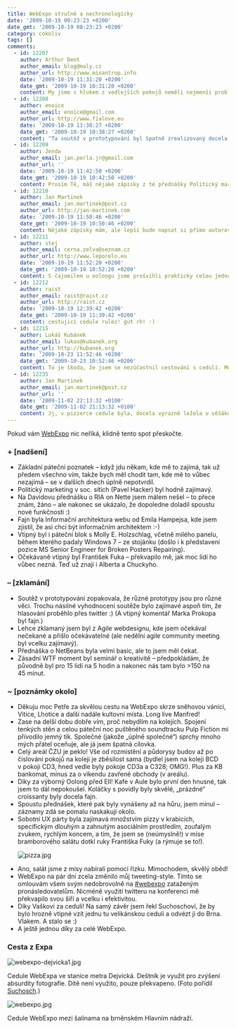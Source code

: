 ```yaml
---
title: WebExpo stručně a nechronologicky
date: '2009-10-19 09:23:23 +0200'
date_gmt: '2009-10-19 08:23:23 +0200'
category: cokoliv
tags: []
comments:
  - id: 12207
    author: Arthur Dent
    author_email: blog@maly.cz
    author_url: http://www.misantrop.info
    date: '2009-10-19 11:31:20 +0200'
    date_gmt: '2009-10-19 10:31:20 +0200'
    content: My jsme s hlukem z vedlejších pokojů neměli nejmenší problém - stačilo pozvat další čtyři lidi a nadhodit veselé téma! :)
  - id: 12208
    author: enoice
    author_email: enoice@gmail.com
    author_url: http://www.fialove.eu
    date: '2009-10-19 11:38:27 +0200'
    date_gmt: '2009-10-19 10:38:27 +0200'
    content: "Ta soutěž v prototypování byl špatně zrealizovaný docela dobrý nápad. Problémů bylo několik s Emilem jsme se viděli poprvé až pět minut před začátkem, skicu wireframu jsme také viděli poprvé až na místě. Náročnost byla velmi špatně odhadnutá, za 20 minut se dá stihnout jen něco velmi jednoduchého. Pak jsme mělim mít každý svých 20 minut na prezentaci svého softwaru, k čemuž taky moc nedošlo.\r\n\r\nOmlouvám se tedy všem za toto zklamání, pokud bude něco podobného příští rok, určitě se to povede líp."
  - id: 12209
    author: Jenda
    author_email: jan.perla.jr@gmail.com
    author_url: ''
    date: '2009-10-19 11:42:50 +0200'
    date_gmt: '2009-10-19 10:42:50 +0200'
    content: Prosím Tě, máš nějaké zápisky z té přednášky Politický marketing v soc. sítích (Pavel Hacker). Hodilo by se mi to pro bakalářku.
  - id: 12210
    author: Jan Martinek
    author_email: jan.martinek@post.cz
    author_url: http://jan-martinek.com
    date: '2009-10-19 11:50:46 +0200'
    date_gmt: '2009-10-19 10:50:46 +0200'
    content: Nějaké zápisky mám, ale lepší bude napsat si přímo autorovi přednášky, jestli někde nebude zveřejňovat slajdy. Možná se ještě někde objeví přímo i záznam, to bych případně dal vědět (nemám zatím nainstalovaný Silverlight, tak jsem moc nekoumal, jak to s těmi záznamy vypadá).
  - id: 12211
    author: stej
    author_email: cerna.zelva@seznam.cz
    author_url: http://www.leporelo.eu
    date: '2009-10-19 11:52:20 +0200'
    date_gmt: '2009-10-19 10:52:20 +0200'
    content: S čajomilem u oolongu jsme prošvihli prakticky celou jednu přednášku, bylo to výborný. Měl tam i kukichu a zajímavýho Nepálce.
  - id: 12212
    author: raist
    author_email: raist@raist.cz
    author_url: http://raist.cz
    date: '2009-10-19 12:39:42 +0200'
    date_gmt: '2009-10-19 11:39:42 +0200'
    content: cestujici cedule rulez! gut rh! :)
  - id: 12215
    author: Lukáš Kubánek
    author_email: lukas@kubanek.org
    author_url: http://kubanek.org
    date: '2009-10-23 11:52:46 +0200'
    date_gmt: '2009-10-23 10:52:46 +0200'
    content: To je škoda, že jsem se nezúčastnil cestování s cedulí. Měli jste ji i v pizzerii?
  - id: 12235
    author: Jan Martinek
    author_email: jan.martinek@post.cz
    author_url: ''
    date: '2009-11-02 22:13:32 +0100'
    date_gmt: '2009-11-02 21:13:32 +0100'
    content: Jj, v pizzerce cedule byla, docela výrazně ležela u věšáku :-)
---
```

<p>Pokud vám <a href="http://www.webexpo.cz">WebExpo</a> nic neříká, klidně tento spot přeskočte.</p>
<h3 id="toc-nadseni">+ [nadšení]</h3>
<ul>
<li>Základní páteční poznatek&nbsp;&ndash; když jdu někam, kde mě to zajímá, tak už předem všechno vím, takže bych měl chodit tam, kde mě to vůbec nezajímá&nbsp;&ndash; se v&nbsp;dalších dnech úplně nepotvrdil.</li>
<li>Politický marketing v&nbsp;soc. sítích (Pavel Hacker) byl hodně zajímavý.</li>
<li>Na Davidovu přednášku o&nbsp;RIA on Nette jsem málem nešel&nbsp;&ndash; to přece znám, žáno&nbsp;&ndash; ale nakonec se ukázalo, že dopoledne doladil spoustu nové funkčnosti&nbsp;:)</li>
<li>Fajn byla Informační architektura webu od Emila Hampejsa, kde jsem zjistil, že asi chci být informačním architektem&nbsp;:-)</li>
<li>Vtipný byl i&nbsp;páteční blok s&nbsp;Molly E. Holzschlag, včetně milého panelu, během kterého padaly Windows 7&nbsp;&ndash; ze stojánku (došlo i&nbsp;k&nbsp;představení pozice MS Senior Engineer for Broken Posters Repairing).</li>
<li>Očekávaně vtipný byl František Fuka&nbsp;&ndash; překvapilo mě, jak moc lidí ho vůbec nezná. Teď už znají i&nbsp;Alberta a Chuckyho.</li>
</ul>
<h3 id="toc-zklamani">&ndash; [zklamání]</h3>
<ul>
<li>Soutěž v&nbsp;prototypování zopakovala, že různé prototypy jsou pro různé věci. Trochu násilné vyhodnocení soutěže bylo zajímavé aspoň tím, že hlasování proběhlo přes twitter :) (A&nbsp;vtipný komentář Marka Prokopa byl&nbsp;fajn.)</li>
<li>Lehce zklamaný jsem byl z&nbsp;Agile webdesignu, kde jsem očekával nečekané a přišlo očekávatelné (ale nedělní agile community meeting byl vcelku zajímavý).</li>
<li>Přednáška o&nbsp;NetBeans byla velmi basic, ale to jsem měl&nbsp;čekat.</li>
<li>Zásadní WTF moment byl seminář o&nbsp;kreativitě&nbsp;&ndash; předpokládám, že původně byl pro 15&nbsp;lidí na 5&nbsp;hodin a nakonec nás tam bylo &gt;150 na 45&nbsp;minut.</li>
</ul>
<h3 id="toc-poznamky-okolo">~ [poznámky okolo]</h3>
<ul>
<li>Děkuju moc Petře za skvělou cestu na WebExpo skrze sněhovou vánici, Vitice, Lhotice a další nadále kultovní místa. Long live Manfred!</li>
<li>Zase na delší dobu dobře vím, proč nebydlím na kolejích. Spojení tenkých stěn a celou páteční noc puštěného soundtracku Pulp Fiction mi přivodilo jemný tik. Společné (jakože „úplně společné“) sprchy mnoho mých přátel oceňuje, ale já jsem špatná cílovka.</li>
<li>Celý areál ČZU je peklo! Vše od rozmístění a půdorysy budov až po číslování pokojů na koleji je zběsilost sama (bydlel jsem na koleji BCD v&nbsp;pokoji CD3, hned vedle byly pokoje CD3a a C328;&nbsp;OMG!). Plus za KB bankomat, mínus za o&nbsp;víkendu zavřené obchody (v&nbsp;areálu).</li>
<li>Díky za výborný Oolong před EII! Kafe v&nbsp;Aule bylo první den hnusné, tak jsem to dál nepokoušel. Koláčky s&nbsp;povidly byly skvělé, „prázdné“ croissanty byly docela&nbsp;fajn.</li>
<li>Spoustu přednášek, které pak byly vynášeny až na hůru, jsem minul&nbsp;&ndash; záznamy zdá se pomalu naskakují&nbsp;okolo.</li>
<li>Sobotní UX párty byla zajímavá množstvím pizzy v&nbsp;krabicích, specifickým dlouhým a zahnutým asociálním prostředím, zoufalým zvukem, rychlým koncem, a tím, že jsem se (neúmyslně!) v&nbsp;míse bramborového salátu dotkl ruky Františka Fuky (a rýmuje se&nbsp;to!).
<p><img src='/assets/migrated/wp-uploads/2009/10/pizza.jpg' alt='pizza.jpg' />
</li>
<li>Ano, salát jsme z&nbsp;mísy nabírali pomocí řízku. Mimochodem, skvělý&nbsp;oběd!</li>
<li>WebExpo na pár dní zcela změnilo můj tweeting-style. Tímto se omlouvám všem svým nedobrovolně na <a href="http://twitter.com/#search?q=webexpo">#webexpo</a> zataženým pronásledovatelům. Nicméně využití twitteru na konferenci mě překvapilo svou šíří a vcelku i&nbsp;efektivitou.</li>
<li>Díky Vaškovi za ceduli! Na samý závěr jsem řekl Suchoschovi, že by bylo hrozně vtipné vzít jednu tu velikánskou ceduli a odvézt ji do Brna. Vlakem. A&nbsp;stalo se&nbsp;:)</li>
<li>A&nbsp;ještě jednou díky za celé WebExpo.</li>
</ul>
<h3>Cesta z Expa</h3>
<p><img src='/assets/migrated/wp-uploads/2009/10/webexpo-dejvicka1.jpg' alt='webexpo-dejvicka1.jpg' /></p>
<p>Cedule WebExpa ve stanice metra Dejvická. Deštník je využit pro zvýšení absurdity fotografie. Dítě není využito, pouze překvapeno. (Foto pořídil <a href="http://www.flickr.com/photos/suchosch/">Suchosch</a>.)</p>
<p><img src='/assets/migrated/wp-uploads/2009/10/webexpo.jpg' alt='webexpo.jpg' /></p>
<p>Cedule WebExpo mezi šalinama na brněnském Hlavním nádraží.</p>
<p><!-- by Texy2! --></p>
